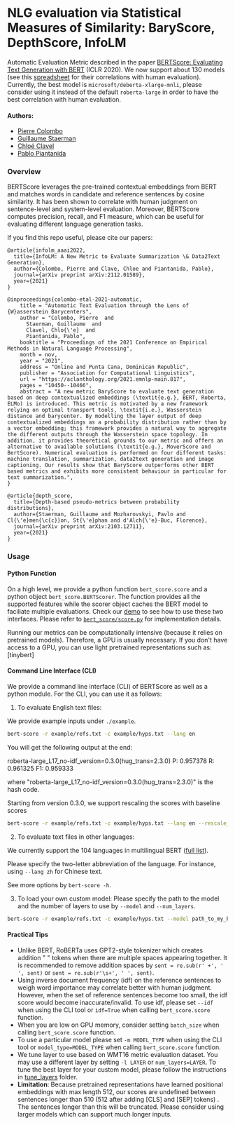 # NLG evaluation via Statistical Measures of Similarity: BaryScore, DepthScore, InfoLM

Automatic Evaluation Metric described in the
paper [BERTScore: Evaluating Text Generation with BERT](https://arxiv.org/abs/1904.09675) (ICLR 2020). We now support
about 130 models (see
this [spreadsheet](https://docs.google.com/spreadsheets/d/1RKOVpselB98Nnh_EOC4A2BYn8_201tmPODpNWu4w7xI/edit?usp=sharing)
for their correlations with human evaluation). Currently, the best model is `microsoft/deberta-xlarge-mnli`, please
consider using it instead of the default `roberta-large` in order to have the best correlation with human evaluation.

#### Authors:

* [Pierre Colombo](https://scholar.google.com/citations?user=yPoMt8gAAAAJ&hl=fr)
* [Guillaume Staerman](https://scholar.google.com/citations?user=Zb2ax0wAAAAJ&hl=fr)
* [Chloé Clavel](https://scholar.google.fr/citations?user=TAZbfksAAAAJ&hl=en)
* [Pablo Piantanida](https://scholar.google.com/citations?user=QyBEFv0AAAAJ&hl=fr)

### Overview

BERTScore leverages the pre-trained contextual embeddings from BERT and matches words in candidate and reference
sentences by cosine similarity. It has been shown to correlate with human judgment on sentence-level and system-level
evaluation. Moreover, BERTScore computes precision, recall, and F1 measure, which can be useful for evaluating different
language generation tasks.

If you find this repo useful, please cite our papers:

```
@article{infolm_aaai2022,
  title={InfoLM: A New Metric to Evaluate Summarization \& Data2Text Generation},
  author={Colombo, Pierre and Clave, Chloe and Piantanida, Pablo},
  journal={arXiv preprint arXiv:2112.01589},
  year={2021}
}
```

```
@inproceedings{colombo-etal-2021-automatic,
    title = "Automatic Text Evaluation through the Lens of {W}asserstein Barycenters",
    author = "Colombo, Pierre  and
      Staerman, Guillaume  and
      Clavel, Chlo{\'e}  and
      Piantanida, Pablo",
    booktitle = "Proceedings of the 2021 Conference on Empirical Methods in Natural Language Processing",
    month = nov,
    year = "2021",
    address = "Online and Punta Cana, Dominican Republic",
    publisher = "Association for Computational Linguistics",
    url = "https://aclanthology.org/2021.emnlp-main.817",
    pages = "10450--10466",
    abstract = "A new metric BaryScore to evaluate text generation based on deep contextualized embeddings (\textit{e.g.}, BERT, Roberta, ELMo) is introduced. This metric is motivated by a new framework relying on optimal transport tools, \textit{i.e.}, Wasserstein distance and barycenter. By modelling the layer output of deep contextualized embeddings as a probability distribution rather than by a vector embedding; this framework provides a natural way to aggregate the different outputs through the Wasserstein space topology. In addition, it provides theoretical grounds to our metric and offers an alternative to available solutions (\textit{e.g.}, MoverScore and BertScore). Numerical evaluation is performed on four different tasks: machine translation, summarization, data2text generation and image captioning. Our results show that BaryScore outperforms other BERT based metrics and exhibits more consistent behaviour in particular for text summarization.",
}
```

```
@article{depth_score,
  title={Depth-based pseudo-metrics between probability distributions},
  author={Staerman, Guillaume and Mozharovskyi, Pavlo and Cl{\'e}men{\c{c}}on, St{\'e}phan and d'Alch{\'e}-Buc, Florence},
  journal={arXiv preprint arXiv:2103.12711},
  year={2021}
}
```

### Usage

#### Python Function

On a high level, we provide a python function `bert_score.score` and a python object `bert_score.BERTScorer`. The
function provides all the supported features while the scorer object caches the BERT model to faciliate multiple
evaluations. Check our [demo](./example/Demo.ipynb) to see how to use these two interfaces. Please refer
to [`bert_score/score.py`](./bert_score/score.py) for implementation details.

Running our metrics can be computationally intensive (because it relies on pretrained models). Therefore, a GPU is
usually necessary. If you don't have access to a GPU, you can use light pretrained representations such as: [tinybert]

#### Command Line Interface (CLI)

We provide a command line interface (CLI) of BERTScore as well as a python module. For the CLI, you can use it as
follows:

1. To evaluate English text files:

We provide example inputs under `./example`.

```sh
bert-score -r example/refs.txt -c example/hyps.txt --lang en
```

You will get the following output at the end:

roberta-large_L17_no-idf_version=0.3.0(hug_trans=2.3.0) P: 0.957378 R: 0.961325 F1: 0.959333

where "roberta-large_L17_no-idf_version=0.3.0(hug_trans=2.3.0)" is the hash code.

Starting from version 0.3.0, we support rescaling the scores with baseline scores

```sh
bert-score -r example/refs.txt -c example/hyps.txt --lang en --rescale_with_baseline
```

2. To evaluate text files in other languages:

We currently support the 104 languages in multilingual
BERT ([full list](https://github.com/google-research/bert/blob/master/multilingual.md#list-of-languages)).

Please specify the two-letter abbreviation of the language. For instance, using `--lang zh` for Chinese text.

See more options by `bert-score -h`.

3. To load your own custom model:
   Please specify the path to the model and the number of layers to use by `--model` and `--num_layers`.

```sh
bert-score -r example/refs.txt -c example/hyps.txt --model path_to_my_bert --num_layers 9
```

#### Practical Tips

* Unlike BERT, RoBERTa uses GPT2-style tokenizer which creates addition " " tokens when there are multiple spaces
  appearing together. It is recommended to remove addition spaces by `sent = re.sub(r' +', ' ', sent)`
  or `sent = re.sub(r'\s+', ' ', sent)`.
* Using inverse document frequency (idf) on the reference sentences to weigh word importance may correlate better with
  human judgment. However, when the set of reference sentences become too small, the idf score would become
  inaccurate/invalid. To use idf, please set `--idf` when using the CLI tool or
  `idf=True` when calling `bert_score.score` function.
* When you are low on GPU memory, consider setting `batch_size` when calling
  `bert_score.score` function.
* To use a particular model please set `-m MODEL_TYPE` when using the CLI tool or `model_type=MODEL_TYPE` when
  calling `bert_score.score` function.
* We tune layer to use based on WMT16 metric evaluation dataset. You may use a different layer by setting `-l LAYER`
  or `num_layers=LAYER`. To tune the best layer for your custom model, please follow the instructions
  in [tune_layers](tune_layers) folder.
* __Limitation__: Because pretrained representations have learned positional embeddings with
  max length 512, our scores are undefined between sentences longer than 510 (512 after adding \[CLS\] and \[SEP\] tokens)
  . The sentences longer than this will be truncated. Please consider using larger models which can support much longer inputs.
